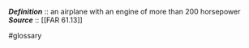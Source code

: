 ***Definition***    :: an airplane with an engine of more than 200 horsepower
***Source***         :: [[FAR 61.13]]

#glossary